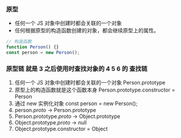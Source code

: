 ### 原型

- 任何一个 JS 对象中创建时都会关联的一个对象
- 任何根据原型的构造函数创建的对象，都会继续原型上的属性。

```js
// 构造函数
function Person() {}
const person = new Person();
```

### 原型链 就是 3 之后使用时查找对象的 4 5 6 的 查找链

1. 任何一个 JS 对象中创建时都会关联的一个对象 Person.prototype
2. 原型上的构造函数就是这个函数本身 Person.prototype.constructor = Person
3. 通过 new 实例化对象 const person = new Person();
4. person._proto_ -> Person.prototype
5. Person.prototype._proto_ -> Object.prototype
6. Object.prototype._proto_ -> null
7. Object.prototype.constructor = Object
